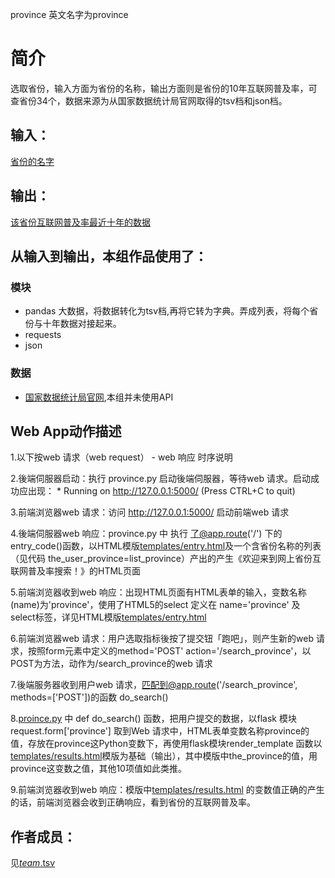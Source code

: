 province
英文名字为province
		
# 简介 
选取省份，输入方面为省份的名称，输出方面则是省份的10年互联网普及率，可查省份34个，数据来源为从国家数据统计局官网取得的tsv档和json档。


		

## 输入：
[省份的名字](https://github.com/Baizui/nfu_newmedia_python/blob/master/province/templates/entry.html)
## 输出：
[该省份互联网普及率最近十年的数据](https://github.com/Baizui/nfu_newmedia_python/blob/master/province/templates/results.html)
## 从输入到输出，本组作品使用了：
### 模块
* pandas 大数据，将数据转化为tsv档,再将它转为字典。弄成列表，将每个省份与十年数据对接起来。
* requests
* json
### 数据
* [国家数据统计局官网](http://data.stats.gov.cn/easyquery.htm?cn=E0103),本组并未使用API

## Web App动作描述

1.以下按web 请求（web request） - web 响应 时序说明

2.後端伺服器启动：执行 province.py 启动後端伺服器，等待web 请求。启动成功应出现： * Running on http://127.0.0.1:5000/ (Press CTRL+C to quit)

3.前端浏览器web 请求：访问 http://127.0.0.1:5000/ 启动前端web 请求

4.後端伺服器web 响应：province.py 中 执行 了@app.route('/') 下的 entry_code()函数，以HTML模版[templates/entry.html](templates/entry.html)及一个含省份名称的列表（见代码 the_user_province=list_province）产出的产生《欢迎来到网上省份互联网普及率搜索！》的HTML页面

5.前端浏览器收到web 响应：出现HTML页面有HTML表单的输入，变数名称(name)为'province'，使用了HTML5的select 定义在 name='province' 及 select标签，详见HTML模版[templates/entry.html](templates/entry.html)

6.前端浏览器web 请求：用户选取指标後按了提交钮「跑吧」，则产生新的web 请求，按照form元素中定义的method='POST' action='/search_province'，以POST为方法，动作为/search_province的web 请求

7.後端服务器收到用户web 请求，匹配到@app.route('/search_province', methods=['POST'])的函数 do_search()

8.[proince.py](province.py) 中 def do_search() 函数，把用户提交的数据，以flask 模块request.form['province']	取到Web 请求中，HTML表单变数名称province的值，存放在province这Python变数下，再使用flask模块render_template 函数以[templates/results.html](templates/results.html)模版为基础（输出），其中模版中the_province的值，用province这变数之值，其他10项值如此类推。

9.前端浏览器收到web 响应：模版中[templates/results.html](templates/results.html) 的变数值正确的产生的话，前端浏览器会收到正确响应，看到省份的互联网普及率。

## 作者成员：
见[_team_.tsv](_team_/_team_.tsv)


		

